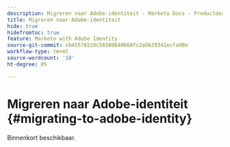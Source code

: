 ```yaml
---
description: Migreren naar Adobe-identiteit - Marketo Docs - Productdocumentatie
title: Migreren naar Adobe-identiteit
hide: true
hidefromtoc: true
feature: Marketo with Adobe Identity
source-git-commit: cb45578229c50300840660fc2a5629341ecfa98e
workflow-type: tm+mt
source-wordcount: '18'
ht-degree: 0%

---
```


# Migreren naar Adobe-identiteit {#migrating-to-adobe-identity}

Binnenkort beschikbaar.
